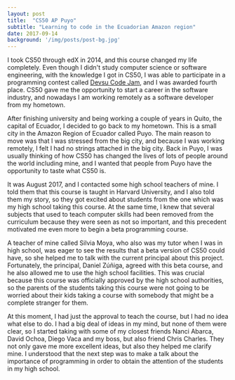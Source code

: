 ```yaml
---
layout: post
title:  "CS50 AP Puyo"
subtitle: "Learning to code in the Ecuadorian Amazon region"
date: 2017-09-14
background: '/img/posts/post-bg.jpg'
---
```


I took CS50 through edX in 2014, and this course changed my life completely.
Even though I didn't study computer science or software engineering, with
the knowledge I got in CS50, I was able to participate in a programming
contest called <a href="https://www.devsucodejam.com/" target="_blank">Devsu Code Jam</a>,
and I was awarded fourth place. CS50 gave me the opportunity to start a career
in the software industry, and nowadays I am working remotely as a software developer
from my hometown.

After finishing university and being working a couple of years
in Quito, the capital of Ecuador, I decided to go back to my hometown.
This is a small city in the Amazon Region of Ecuador called Puyo.
The main reason to move was that I was stressed from the big city, and
because I was working remotely, I felt I had no strings attached in the big city.
Back in Puyo, I was usually thinking of how CS50 has changed the lives of lots
of people around the world including mine, and I wanted that people from Puyo have
the opportunity to taste what CS50 is.

It was August 2017, and I contacted some high school teachers of mine. I told them that
this course is taught in Harvard University, and I also told them my story, so
they got excited about students from the one which was my high school
taking this course. At the same time, I knew that several subjects that used to teach
computer skills had been removed from the curriculum because they were seen as not
so important, and this precedent motivated me even more to begin a beta programming course.

A teacher of mine called Silvia Moya, who also was my tutor when I was in high school, was eager to see
the results that a beta version of CS50 could have, so she helped me to talk with the current principal about
this project. Fortunately, the principal, Daniel Zúñiga, agreed with this beta course, and he also
allowed me to use the high school facilities. This was crucial because this course was officially
approved by the high school authorities, so the parents of the students taking this course were
not going to be worried about their kids taking a course with somebody that might be a complete stranger
for them.

At this moment, I had just the approval to teach the course, but I had no idea what else to do.
I had a big deal of ideas in my mind, but none of them were clear, so I started taking with some
of my closest friends Nanci Abarca, David Ochoa, Diego Vaca and my boss, but also friend Chris Charles.
They not only gave me more excellent ideas, but also they helped me clarify mine. I understood that
the next step was to make a talk about the importance of programming in order to obtain the attention
of the students in my high school.
